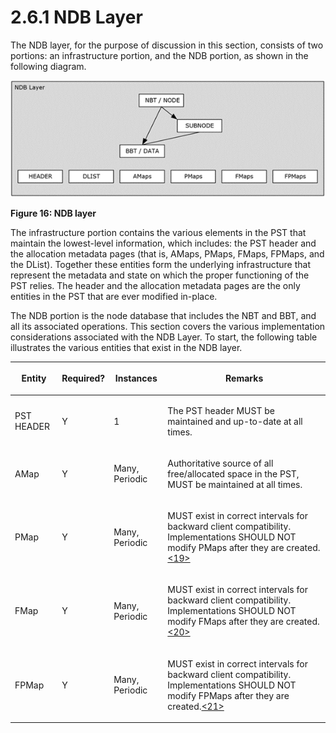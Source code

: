 <html dir="LTR" xmlns:mshelp="http://msdn.microsoft.com/mshelp" xmlns:ddue="http://ddue.schemas.microsoft.com/authoring/2003/5" xmlns:xlink="http://www.w3.org/1999/xlink" xmlns:tool="http://www.microsoft.com/tooltip">
    <head>
        <meta http-equiv="Content-Type" content="text/html; CHARSET=utf-8"></meta>
        <meta name="save" content="history"></meta>
        <title>2.6.1 NDB Layer</title>
        <xml>
            <mshelp:toctitle title="2.6.1 NDB Layer"></mshelp:toctitle>
            <mshelp:rltitle title="[MS-PST]: NDB Layer"></mshelp:rltitle>
            <mshelp:keyword index="A" term="9d2083cf-fd37-4a0d-b61a-d2ef10a89a04"></mshelp:keyword>
            <mshelp:attr name="DCSext.ContentType" value="open specification"></mshelp:attr>
            <mshelp:attr name="AssetID" value="9d2083cf-fd37-4a0d-b61a-d2ef10a89a04"></mshelp:attr>
            <mshelp:attr name="TopicType" value="kbRef"></mshelp:attr>
            <mshelp:attr name="DCSext.Title" value="[MS-PST]: NDB Layer" />
        </xml>
    </head>
    <body>
        <div id="header">
            <h1 class="heading">2.6.1 NDB Layer</h1>
        </div>
        <div id="mainSection">
            <div id="mainBody">
                <div id="allHistory" class="saveHistory"></div>
                <div id="sectionSection0" class="section" name="collapseableSection">
                    

<p>The NDB layer, for the purpose of discussion in this
section, consists of two portions: an infrastructure portion, and the NDB
portion, as shown in the following diagram.</p>

<p><img id="MS-PST_pict9a2b1813-f329-4be0-9ac3-fc41fe21d2b4.png" src="MS-PST_files/image016.png" alt="NDB layer" title="NDB layer"></p>

<p><b>Figure 16: NDB layer</b></p>

<p>The infrastructure portion contains the various elements in
the PST that maintain the lowest-level information, which includes: the PST
header and the allocation metadata pages (that is, AMaps, PMaps, FMaps, FPMaps,
and the DList). Together these entities form the underlying infrastructure that
represent the metadata and state on which the proper functioning of the PST
relies. The header and the allocation metadata pages are the only entities in
the PST that are ever modified in-place.</p>

<p>The NDB portion is the node database that includes the NBT
and BBT, and all its associated operations. This section covers the various
implementation considerations associated with the NDB Layer. To start, the
following table illustrates the various entities that exist in the NDB layer.</p>

<table>
 <thead>
  <tr>
   <th>
   <p>Entity</p>
   </th>
   <th>
   <p>Required?</p>
   </th>
   <th>
   <p>Instances</p>
   </th>
   <th>
   <p>Remarks</p>
   </th>
  </tr>
 </thead>
 <tr>
  <td>
  <p>PST
  HEADER</p>
  </td>
  <td>
  <p>Y</p>
  </td>
  <td>
  <p>1</p>
  </td>
  <td>
  <p>The
  PST header MUST be maintained and up-to-date at all times.</p>
  </td>
 </tr>
 <tr>
  <td>
  <p>AMap</p>
  </td>
  <td>
  <p>Y</p>
  </td>
  <td>
  <p>Many,
  Periodic</p>
  </td>
  <td>
  <p>Authoritative
  source of all free/allocated space in the PST, MUST be maintained at all
  times.</p>
  </td>
 </tr>
 <tr>
  <td>
  <p>PMap</p>
  </td>
  <td>
  <p>Y</p>
  </td>
  <td>
  <p>Many,
  Periodic</p>
  </td>
  <td>
  <p>MUST
  exist in correct intervals for backward client compatibility. Implementations
  SHOULD NOT modify PMaps after they are created.<a id="Appendix_A_Target_19"></a><a href="f040f8b2-f023-4ed9-94fd-de487da83ed5.htm#Appendix_A_19" aria-label="Product behavior note 19">&lt;19&gt;</a></p>
  </td>
 </tr>
 <tr>
  <td>
  <p>FMap</p>
  </td>
  <td>
  <p>Y</p>
  </td>
  <td>
  <p>Many,
  Periodic</p>
  </td>
  <td>
  <p>MUST
  exist in correct intervals for backward client compatibility. Implementations
  SHOULD NOT modify FMaps after they are created.<a id="Appendix_A_Target_20"></a><a href="f040f8b2-f023-4ed9-94fd-de487da83ed5.htm#Appendix_A_20" aria-label="Product behavior note 20">&lt;20&gt;</a></p>
  </td>
 </tr>
 <tr>
  <td>
  <p>FPMap</p>
  </td>
  <td>
  <p>Y</p>
  </td>
  <td>
  <p>Many,
  Periodic</p>
  </td>
  <td>
  <p>MUST
  exist in correct intervals for backward client compatibility. Implementations
  SHOULD NOT modify FPMaps after they are created.<a id="Appendix_A_Target_21"></a><a href="f040f8b2-f023-4ed9-94fd-de487da83ed5.htm#Appendix_A_21" aria-label="Product behavior note 21">&lt;21&gt;</a></p>
  </td>
 </tr>
</table>

<p> </p>
                </div>
            </div>
        </div>
    </body>
</html>